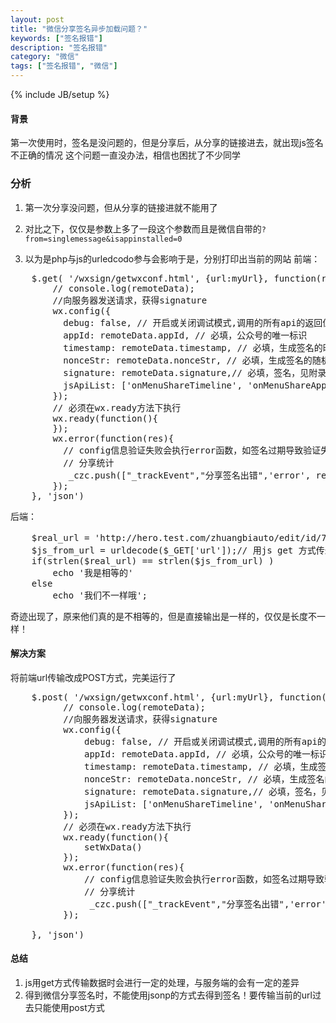 ```yaml
---
layout: post
title: "微信分享签名异步加载问题？"
keywords: ["签名报错"]
description: "签名报错"
category: "微信"
tags: ["签名报错", "微信"]
---
```

{% include JB/setup %}


#### 背景

第一次使用时，签名是没问题的，但是分享后，从分享的链接进去，就出现js签名不正确的情况
这个问题一直没办法，相信也困扰了不少同学


### 分析

1. 第一次分享没问题，但从分享的链接进就不能用了

2. 对比之下，仅仅是参数上多了一段这个参数而且是微信自带的`?from=singlemessage&isappinstalled=0`

3. 以为是php与js的urledcodo参与会影响于是，分别打印出当前的网站
前端：
<pre>
	$.get( '/wxsign/getwxconf.html', {url:myUrl}, function(remoteData){
		// console.log(remoteData);
		//向服务器发送请求，获得signature
		wx.config({
		  debug: false, // 开启或关闭调试模式,调用的所有api的返回值会在客户端alert出来
		  appId: remoteData.appId, // 必填，公众号的唯一标识
		  timestamp: remoteData.timestamp, // 必填，生成签名的时间戳
		  nonceStr: remoteData.nonceStr, // 必填，生成签名的随机串
		  signature: remoteData.signature,// 必填，签名，见附录1
		  jsApiList: ['onMenuShareTimeline', 'onMenuShareAppMessage','chooseImage','uploadImage','downloadImage'] // 必填，需要使用的JS接口列表
		});
		// 必须在wx.ready方法下执行
		wx.ready(function(){
		});
		wx.error(function(res){
		  // config信息验证失败会执行error函数，如签名过期导致验证失败，具体错误信息可以打开config的debug模式查看，也可以在返回的res参数中查看，对于SPA可以在这里更新签名。
		  // 分享统计
		   _czc.push(["_trackEvent","分享签名出错",'error', res, myUrl]);
		});
	}, 'json')
</pre>

后端：
<pre>
	$real_url = 'http://hero.test.com/zhuangbiauto/edit/id/7?from=singlemessage&isappinstalled=0'; //写死当前网址
	$js_from_url = urldecode($_GET['url']);// 用js get 方式传过来的
	if(strlen($real_url) == strlen($js_from_url) )
		echo '我是相等的'
	else
		echo '我们不一样哦';
</pre>

奇迹出现了，原来他们真的是不相等的，但是直接输出是一样的，仅仅是长度不一样！


#### 解决方案
将前端url传输改成POST方式，完美运行了
<pre>
    $.post( '/wxsign/getwxconf.html', {url:myUrl}, function(remoteData){
          // console.log(remoteData);
          //向服务器发送请求，获得signature
          wx.config({
              debug: false, // 开启或关闭调试模式,调用的所有api的返回值会在客户端alert出来
              appId: remoteData.appId, // 必填，公众号的唯一标识
              timestamp: remoteData.timestamp, // 必填，生成签名的时间戳
              nonceStr: remoteData.nonceStr, // 必填，生成签名的随机串
              signature: remoteData.signature,// 必填，签名，见附录1
              jsApiList: ['onMenuShareTimeline', 'onMenuShareAppMessage','chooseImage','uploadImage','downloadImage'] // 必填，需要使用的JS接口列表
          });
          // 必须在wx.ready方法下执行
          wx.ready(function(){
              setWxData()
          });
          wx.error(function(res){
              // config信息验证失败会执行error函数，如签名过期导致验证失败，具体错误信息可以打开config的debug模式查看，也可以在返回的res参数中查看，对于SPA可以在这里更新签名。
              // 分享统计
               _czc.push(["_trackEvent","分享签名出错",'error', res, myUrl]);
          });
     
    }, 'json')
</pre>

#### 总结
1. js用get方式传输数据时会进行一定的处理，与服务端的会有一定的差异
2. 得到微信分享签名时，不能使用jsonp的方式去得到签名！要传输当前的url过去只能使用post方式